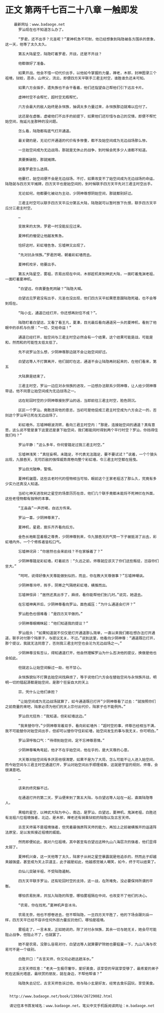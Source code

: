 # 正文 第两千七百二十八章 一触即发
        最新网址：www.badaoge.net
          罗汕现在也不知道怎么办了。
      
          “罗君，还不出手？元圣呢？”夏神机急不可耐，他已经想象到陆隐被各方围杀的景象，这一天，他等了太久太久。
      
          第五大陆星空，陆隐盯着罗君，开战，还是不开战？
      
          他都做好了准备。
      
          如果开战，他会不惜一切代价出手，以他如今掌握的力量，禅老，木邪，封神图录三个祖境，狱蛟，恶赤，山师父，流云，即便四方天平联手三君主时空，谁胜谁负还未可知。
      
          如果六方会插手，遗失族也不会干看着，他们还指望自己帮他们引下远古卡片。
      
          虚神时空不会帮忙，超时空无暇帮忙。
      
          六方会最大的敌人始终是永恒族，抽调太多力量过来，永恒族那边就难以应付了。
      
          这还是在虚衡，虚棱他们不出手的前提下，如果他们还珍惜与自己的交情，即便不帮忙始空间，拖延元圣那种的没问题。
      
          怎么看，陆隐都有底气打开通道。
      
          最关键的是，无论打开通道的代价有多惨重，都不及始空间成为无边战场那么惨。
      
          一旦始空间成为无边战场，那就是无休止的战争，到时候会死多少人谁都不知道。
      
          真要撕破脸，那就摊牌。
      
          就看罗君怎么选择。
      
          他要打，始空间便不会是无边战场，不打，如果改变不了始空间成为无边战场的命运，陆隐就与四方天平摊牌，四方天平也是始空间的，到时候联手四方天平先对三君主时空出手。
      
          无论如何，他都要化被动为主动，少阴神尊想阴始空间，那就都别好过。
      
          三君主时空可以联手四方天平瓜分第五大陆，陆隐就可以暂时放下仇恨，联手四方天平瓜分三君主时空。
      
          …
      
          变故来的太快，罗君一时没能反应过来。
      
          夏神机的催促让他越发焦急。
      
          恰好这时，彩虹墙告急，忘墟神又出现了。
      
          “先对抗永恒族。”罗君厉喝，朝着彩虹墙而去。
      
          夏神机咬牙，他要出手。
      
          第五大陆星空，雾祖，农易出现在中间，木邪趁机来到神武大陆，一面盯着鬼渊老祖，一面盯着夏神机。
      
          “白望远，你真要鱼死网破？”陆隐大喊。
      
          白望远见罗君没有出手，元圣也没出现，他们四方天平如果愿意跟陆隐死磕，也不会等到现在。
      
          “陆小玄，通道已经打开，你还想再封住不成？”。
      
          陆隐盯着白望远，又看了看王凡，夏溱，目光最后看向通道另一头的夏神机，看到了他眼中的杀机与仇恨：“一切，交给命运！”
      
          通道已经打开，始空间与三君主时空必然会有一个结果，这个结果可能是战，可能是和，然而和的可能性太低太低了。
      
          先不说罗汕怎么想，少阴神尊那边就不会让始空间好过。
      
          白望远等人不打算离开，他们就盯在这，通道不会让陆隐再封起来的，在他们看来，第五
      
          大陆算是结束了。
      
          三君主时空，罗汕一边应对永恒族的进攻，一边想办法联系少阴神尊，让人给少阴神尊带话，他不同意让始空间成为无边战场之一。
      
          远在轮回时空的少阴神尊接到罗汕的话，当即前往三君主时空，脸色阴沉。
      
          区区一个罗汕，竟敢违背他的意志，当初可是他促成三君主时空成为六方会之一的，否则这个罗汕早已死在无边战场了。
      
          彩虹墙外，忘墟神眼波流转，看向三君主时空内：“那是，连接始空间的通道？真有意思，这么说不管是拿下这里还是拿下始空间，我们都能同时得到两个平行时空？罗汕，你挡得住我们吗？”
      
          罗汕平静：“这么多年，你何曾踏足过我三君主时空。”
      
          忘墟神浅笑：“真狂妄啊，未踏足，不代表无法踏足，要不要试试？”说着，一个个狼头出现，九狼吞天，无可匹敌的强悍威势席卷向整个彩虹墙，令三君主时空都在摇曳。
      
          罗汕目光陡睁，警惕。
      
          夏神机皱眉，这些古老时代的怪物相当可怕，眼前这个王家老祖活了那么久，究竟有多少实力还真没人知道。
      
          当初七神天进攻树之星空的场景历历在目，他们几个联手竟都未能将不死神拦在外面，这些老怪物都有独特的本事。
      
          “王淼淼”一声厉喝，自远方传来。
      
          罗汕一喜，少阴神尊来了。
      
          夏神机，星君，宸乐齐齐看向后方。
      
          金色长袍彰显着极之尊贵，少阴神尊到来，令九狼吞天的气势一下子被抵消了出去，彩虹墙内外，一个个修炼者皆松口气。
      
          忘墟神诧异：“你居然也会来前线？不在家躲着了？”
      
          少阴神尊踏足彩虹墙，盯着前方：“久远之前，师尊就应该灭了你们这些叛徒，岂容你们坐大。”
      
          “呵呵，说得好像大天尊能做到似的，而且，你在教大天尊做事？”忘墟神嘲讽。
      
          少阴神尊冷哼，挥手，阴寒之气隔绝彩虹墙，横推而出。
      
          忘墟神惊异：“居然还真出手了，麻烦，看你能帮他们到几时。”说完，她退去。
      
          在忘墟神离开后，少阴神尊看向罗汕，面色威压：“为什么通道会打开？”
      
          罗汕脸色也很难看：“是四方天平做的。”
      
          少阴神尊眼睛眯起：“他们知道我的提议？”
      
          罗汕摇头：“如果知道就不仅仅是打开通道那么简单，一直以来我们都在想办法打开通道，联手对付那个陆家子，与提议无关，不过。”说到这里，他看向少阴神尊：“通道既已打开，那个提议，我就无法同意了，否则我三君主时空也会沦为无边战场之一。”
      
          少阴神尊没有否认，得知通道打开，他自然理解罗汕为什么否决他的提议，换做是他也会如此。
      
          但就这么让始空间躲过一劫，他不甘心。
      
          永恒族貌似不打算去始空间找麻烦了，等于说他们六方会在替始空间与永恒族开战，明明一切的错起源都是始空间，是那个狂妄自大的天上
      
          宗，凭什么让他们承担？
      
          “让始空间成为无边战场就算了，如今通道既已打开”少阴神尊看了过去：“就按照你们之前商量的来吧，陆家必须为他们的天上宗付出代价，陆家子也不能例外。”
      
          罗汕目光狂热：“我知道，但彩虹墙这边。”
      
          “我来替你守。”少阴神尊背着双手，看向彩虹墙外：“超时空的事，师尊已经相当不满，我不可能替你对始空间出手，但却可以替你守住彩虹墙，始空间发生的事与我无关，你可明白。”
      
          罗汕深呼吸口气：“待得到始空间，定不忘神尊恩情。”
      
          少阴神尊嘴角弯起，他才不在乎始空间，他在乎的，是大天尊的心意。
      
          大天尊对始空间有多厌恶他很清楚，如果不是为了大局，怎么可能不让人进入始空间，而今始空间与三君主时空通道打开，罗汕对始空间出手顺理成章，这就是宇宙的规则，师尊，会很满意吧。
      
          …
      
          该来的终究躲不过。
      
          在通道打开的第二天，罗汕便来到了第五大陆，与白望远等人站在一起，直面陆隐等人。
      
          黑暗的星空，以神武大陆为中心，南边，是罗汕，白望远，夏神机，鬼渊老祖，白胜还有龙祖六位祖境强者，北边，是木邪，禅老还有骑乘狱蛟的陆隐以及古言天师。
      
          古言天师虽不是祖境强者，但凭着最强原阵天师的能力，再加上之前被横推开的运道阵法原宝，足以发挥接近祖境的威能。
      
          然而即便如此，面对六位祖境，其中甚至有白望远这种九山八海层次的强者，他们显得太弱了。
      
          夏神机兴奋，这一天他等了太久，陆家子从树之星空暴露就是他追杀的，然而此子却越来越强盛，甚至成为天上宗道主，此子越是如此，他越感觉被人嘲笑，如今，终于可以结束了。
      
          白仙儿突破半祖，不受陆隐遏制。
      
          四方天平联手罗汕，还有轮回时空的支持，这一战，在所难免，没必要保持所谓的平衡。
      
          哪怕农易到来，并加入陆隐的阵营，哪怕雾祖隔在中间，也改变不了他们的决心。
      
          “农易，你在找死。”夏神机声音冰冷。
      
          农易无奈，他也不想卷进去，但不帮陆隐，一旦四方天平胜了，他的下场会跟刘岳一样，四方天平已经不容许任何外部力量反抗他们，哪怕是祖境。
      
          雾祖走了，一言未发，正如她说的，除了对付永恒族，其余一切与她无关，她会尽可能阻止战争，但阻止不了，也就罢了。
      
          她不是农易，没那么容易对付，白望远等人就算要铲除她也要掂量一下，九山八海与农易可不是一个级别。
      
          白胜开口：“古言天师，你又何必趟这趟浑水。”
      
          古言天师叹息：“老夫一生极尽奢华，爱好美食，该享受的早就享受够了，最疼爱的弟子死在这振光塔底，最欣赏的朋友，就在身边，不帮他帮谁？”
      
          陆隐失去记忆，古言天师告诉过他，他与陆小玄是好友，经常去食乐园玩，享受美食。
      
      
      http://www.badaoge.net/book/13084/26729082.html
      
      请记住本书首发域名：www.badaoge.net。笔尖中文手机版阅读网址：m.badaoge.net